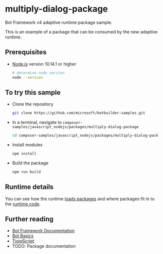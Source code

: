 # multiply-dialog-package

Bot Framework v4 adaptive runtime package sample.

This is an example of a package that can be consumed by the new adaptive runtime.

## Prerequisites

- [Node.js](https://nodejs.org) version 10.14.1 or higher

    ```bash
    # determine node version
    node --version
    ```

## To try this sample

- Clone the repository

    ```bash
    git clone https://github.com/microsoft/botbuilder-samples.git
    ```

- In a terminal, navigate to `composer-samples/javascript_nodejs/packages/multiply-dialog-package`

    ```bash
    cd composer-samples/javascript_nodejs/packages/multiply-dialog-package
    ```

- Install modules

    ```bash
    npm install
    ```

- Build the package

    ```bash
    npm run build
    ```

## Runtime details

You can see how the runtime [loads packages](https://github.com/microsoft/botbuilder-js/blob/main/libraries/botbuilder-dialogs-adaptive-runtime/src/index.ts#L309)
and where packages fit in to the [runtime code](https://github.com/microsoft/botbuilder-js/blob/main/libraries/botbuilder-dialogs-adaptive-runtime/src/index.ts).

## Further reading

- [Bot Framework Documentation](https://docs.botframework.com)
- [Bot Basics](https://docs.microsoft.com/azure/bot-service/bot-builder-basics?view=azure-bot-service-4.0)
- [TypeScript](https://www.typescriptlang.org)
- TODO: Package documentation
